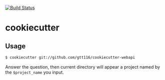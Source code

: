 [![Build Status](https://travis-ci.org/gtt116/cookiecutter-webapi.svg?branch=master)](https://travis-ci.org/gtt116/cookiecutter-webapi)

# cookiecutter

## Usage

```bash
$ cookiecutter git://github.com/gtt116/cookiecutter-webapi
```

Answer the question, then current directory will appear a project named by the
`$project_name` you input.
